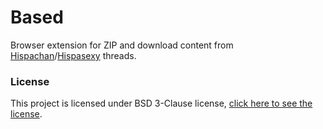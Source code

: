 # Based

Browser extension for ZIP and download content from [Hispachan](https://www.hispachan.org/)/[Hispasexy](https://www.hispasexy.org/) threads.

### License
This project is licensed under BSD 3-Clause license, [click here to see the license](LICENSE).

